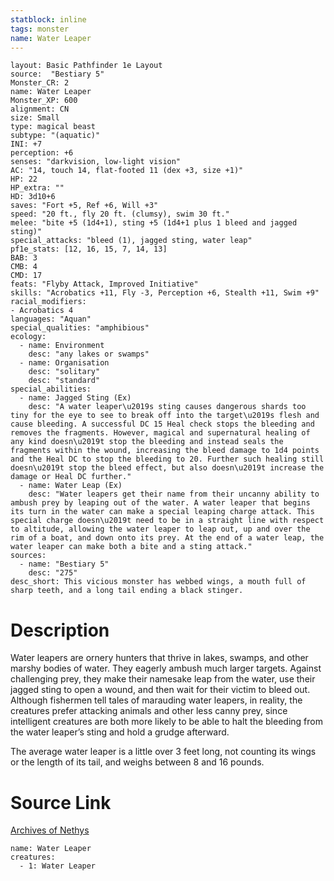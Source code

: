 ```yaml
---
statblock: inline
tags: monster
name: Water Leaper
---
```

```statblock
layout: Basic Pathfinder 1e Layout
source:  "Bestiary 5"
Monster_CR: 2
name: Water Leaper
Monster_XP: 600
alignment: CN
size: Small
type: magical beast
subtype: "(aquatic)"
INI: +7
perception: +6
senses: "darkvision, low-light vision"
AC: "14, touch 14, flat-footed 11 (dex +3, size +1)"
HP: 22
HP_extra: ""
HD: 3d10+6
saves: "Fort +5, Ref +6, Will +3"
speed: "20 ft., fly 20 ft. (clumsy), swim 30 ft."
melee: "bite +5 (1d4+1), sting +5 (1d4+1 plus 1 bleed and jagged sting)"
special_attacks: "bleed (1), jagged sting, water leap"
pf1e_stats: [12, 16, 15, 7, 14, 13]
BAB: 3
CMB: 4
CMD: 17
feats: "Flyby Attack, Improved Initiative"
skills: "Acrobatics +11, Fly -3, Perception +6, Stealth +11, Swim +9"
racial_modifiers:
- Acrobatics 4
languages: "Aquan"
special_qualities: "amphibious"
ecology:
  - name: Environment
    desc: "any lakes or swamps"
  - name: Organisation
    desc: "solitary"
    desc: "standard"
special_abilities:
  - name: Jagged Sting (Ex)
    desc: "A water leaper\u2019s sting causes dangerous shards too tiny for the eye to see to break off into the target\u2019s flesh and cause bleeding. A successful DC 15 Heal check stops the bleeding and removes the fragments. However, magical and supernatural healing of any kind doesn\u2019t stop the bleeding and instead seals the fragments within the wound, increasing the bleed damage to 1d4 points and the Heal DC to stop the bleeding to 20. Further such healing still doesn\u2019t stop the bleed effect, but also doesn\u2019t increase the damage or Heal DC further."
  - name: Water Leap (Ex)
    desc: "Water leapers get their name from their uncanny ability to ambush prey by leaping out of the water. A water leaper that begins its turn in the water can make a special leaping charge attack. This special charge doesn\u2019t need to be in a straight line with respect to altitude, allowing the water leaper to leap out, up and over the rim of a boat, and down onto its prey. At the end of a water leap, the water leaper can make both a bite and a sting attack."
sources:
  - name: "Bestiary 5"
    desc: "275"
desc_short: This vicious monster has webbed wings, a mouth full of sharp teeth, and a long tail ending a black stinger.
```
# Description
Water leapers are ornery hunters that thrive in lakes, swamps, and other marshy bodies of water. They eagerly ambush much larger targets. Against challenging prey, they make their namesake leap from the water, use their jagged sting to open a wound, and then wait for their victim to bleed out. Although fishermen tell tales of marauding water leapers, in reality, the creatures prefer attacking animals and other less canny prey, since intelligent creatures are both more likely to be able to halt the bleeding from the water leaper’s sting and hold a grudge afterward.

 The average water leaper is a little over 3 feet long, not counting its wings or the length of its tail, and weighs between 8 and 16 pounds.
# Source Link
[Archives of Nethys](https://aonprd.com/MonsterDisplay.aspx?ItemName=Water%20Leaper)
```encounter-table
name: Water Leaper
creatures:
  - 1: Water Leaper
```
